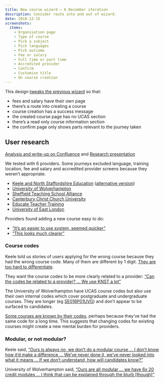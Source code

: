 ```yaml
---
title: New course wizard – 6 December iteration
description: Consider route into and out of wizard.
date: 2018-12-15
screenshots:
  items:
    - Organisation page
    - Type of course
    - Pick a subject
    - Pick languages
    - Pick outcome
    - Fee or salary
    - Full time or part time
    - Accredited provider
    - Confirm
    - Customise title
    - On course creation
---
```


This design [tweaks the previous wizard](/publish-teacher-training-courses/new-course) so that:

- fees and salary have their own page
- there’s a route into creating a course
- course creation has a success message
- the created course page has no UCAS section
- there’s a read only course information section
- the confirm page only shows parts relevant to the journey taken

## User research

[Analysis and write-up on Confluence](https://dfedigital.atlassian.net/wiki/spaces/BaT/pages/762609665/Analysis+and+write+up) and [Research presentation](https://docs.google.com/presentation/d/1ImIHrXYtxKQwYa4LBOQQMHrl-WCq3Ke3UQmBcYDZiO4/)

We tested with 6 providers. Some journeys excluded language, training location, fee and salary and accredited provider screens because they weren’t appropriate.

- [Keele and North Staffordshire Education](https://lookback.io/watch/veykZkMozQtCAvceD) ([alternative version](https://lookback.io/watch/gKCGDj8zDhCiqwQ77))
- [University of Wolverhampton](https://lookback.io/watch/gYu2aoCo3PWyaJEHH)
- [Sheffield Teaching School Alliance](https://lookback.io/watch/QjevW5d7ahX57csvf)
- [Canterbury Christ Church University](https://lookback.io/watch/RrMJ6CkbkXkrQ49Hk)
- [Educate Teacher Training](https://lookback.io/watch/GJbiS5bz4ouL6uohF)
- [University of East London](https://lookback.io/watch/8X5QYCPob8XmSAtbw)

Providers found adding a new course easy to do:

- [“It’s an easier to use system, seemed quicker”](https://lookback.io/watch/gKCGDj8zDhCiqwQ77?t=1h15m15s)
- [“This looks much clearer”](https://lookback.io/watch/gYu2aoCo3PWyaJEHH?t=50m26.78s)

### Course codes

Keele told us stories of users applying for the wrong course because they had the wrong course code. Many of them are different by 1 digit. [They are too hard to differentiate](https://lookback.io/watch/gKCGDj8zDhCiqwQ77?t=28m46s).

They want the course codes to be more clearly related to a provider: [“Can the codes be related to a provider? … We use KNST a lot”](https://lookback.io/watch/gKCGDj8zDhCiqwQ77?t=29m7s)

The University of Wolverhampton have UCAS course codes but also use their own internal codes which cover postgraduate and undergraduate courses. They are longer (eg [SE016P01UVG](https://courses.wlv.ac.uk/course.asp?code=SE016P01UVG)) and don’t appear to be surfaced to candidates.

[Some courses are known by their codes](https://lookback.io/watch/gYu2aoCo3PWyaJEHH?t=18m19.94s), perhaps because they’ve had the same code for a long time. This suggests that changing codes for existing courses might create a new mental burden for providers.

### Modular, or not modular?

Keele said, [“Ours is always no, we don’t do a modular course … I don’t know how it’d make a difference … We’ve never done it, we’ve never looked into what it means … If we don’t understand, how will candidates know?”](https://lookback.io/watch/gKCGDj8zDhCiqwQ77?t=1h12m24s)

University of Wolverhampton said, [“Ours are all modular … we have 6x 20 credit modules … I think that can be explained through the blurb [though]”](https://lookback.io/watch/gYu2aoCo3PWyaJEHH?t=49m3.97s)

